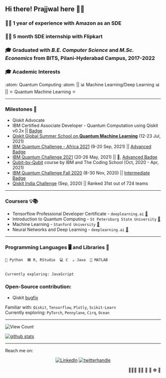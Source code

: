 ## Hi there! Prajjwal here 🙏🏼

### 👨‍💼 1 year of experience with Amazon as an SDE

### 👨‍💼 5 month SDE internship with Flipkart

### 🎓 Graduated with ***B.E. Computer Science*** and ***M.Sc. Economics*** from BITS, Pilani-Hyderabad Campus, 2017-2022

### 🎓 Academic Interests  

:atom: Quantum Computing :atom: || 📊 Machine Learning/Deep Learning 📊 || ⚛️ Quantum Machine Learning ⚛️

---

### Milestones 🏁 

- Qiskit Advocate
- IBM Certified Associate Developer - Quantum Computation using Qiskit v0.2x || [Badge](https://www.credly.com/badges/d4e8f9ad-f0f1-45af-9393-34d55132f319/public_url)
- [Qiskit Global Summer School on **Quantum Machine Learning**](https://qiskit.org/events/summer-school/) (12-23 Jul, 2021)
- [IBM Quantum Challenge - Africa 2021](https://medium.com/qiskit/ibm-quantum-challenge-africa-how-african-researchers-are-building-a-quantum-community-from-the-5e524f623a99) (9-20 Sep, 2021) || [Advanced Badge](https://www.credly.com/badges/619fda10-37b1-40d4-a741-663122f2ed44/public_url)
- [IBM Quantum Challenge 2021](https://research.ibm.com/blog/quantum-challenge-2021) (20-26 May, 2021) || 🥇, [Advanced Badge](https://www.credly.com/badges/2d360edf-05c6-4729-9a24-36378e62131b/public_url)
- [Qubit-by-Qubit](https://www.qubitbyqubit.org/) course by IBM and The Coding School (Oct, 2020 - Apr, 2021)
- [IBM Quantum Challenge Fall 2020](https://www.ibm.com/blogs/research/2020/10/quantum-challenge-future/) (8-30 Nov, 2020) || [Intermediate Badge](https://www.credly.com/earner/earned/badge/acd8284d-a04d-4f07-8bd8-79449d4b17c8)
- [Qiskit India Challenge](https://medium.com/qiskit/introducing-the-qiskit-india-challenge-a-taste-of-quantum-machine-learning-for-qiskitters-in-india-4780ddbb03ab) (Sep, 2020) || Ranked 31st out of 724 teams

---

### Coursera 💡📚  

- Tensorflow Professional Developer Certificate - `deeplearning.ai` [📎](https://www.coursera.org/account/accomplishments/professional-cert/QK7U4A294WB7)  
- Introduction to Quantum Computing - `St Petersburg State University` [📎](https://www.coursera.org/account/accomplishments/verify/KLT6B74U2VE8)  
- Machine Learning - `Stanford University` [📎](https://www.coursera.org/account/accomplishments/verify/ST9RP6ZJNBQ2)  
- Neural Networks and Deep Learning - `deeplearning.ai` [📎](https://www.coursera.org/account/accomplishments/verify/FRFT2S9VY4GV)  

---

### Programming Languages 🖥️ and Libraries 🧮

```
🐍 Python  🟦 R, RStudio  💻 C  ☕ Java  🔡 MATLAB  


Currently exploring: JavaScript
```

### Open-Source contribution:  
- Qiskit [bugfix](https://github.com/Qiskit/qiskit-terra/pull/6563)


Familiar with: `Qiskit`, `Tensorflow`, `Plotly`, `Scikit-Learn`  
Currently exploring: `PyTorch`, `Pennylane`, `Cirq`, `Ocean`

---

![View Count](https://gpvc.arturio.dev/jwalaQ) 

<a href="https://github.com/jwalaQ">
 <img align="center" src="https://github-readme-stats.vercel.app/api?username=jwalaQ&&hide=issues&count_private=true&show_icons=true&theme=dark&hide_rank=true" alt="github stats"/>
</a>

---

Reach me on:
<p align="center">
 <a href="https://www.linkedin.com/in/prajjwalv"><img src="https://img.shields.io/badge/LinkedIn--_.svg?style=social&logo=linkedin" alt="LinkedIn"></a>
 <a href="https://twitter.com/QJwala"><img src="https://img.shields.io/badge/Twitter--_.svg?style=social&logo=twitter" alt="twitterhandle"></a>
</p>

<p align="right">
🧘🏻‍♂️ 🏊‍♂️ 🏓 🏸 ⚽ 🏏
 </p>
<!--
**jwalaQ/jwalaQ** is a ✨ _special_ ✨ repository because its `README.md` (this file) appears on your GitHub profile.

Here are some ideas to get you started:

- 🔭 I’m currently working o
- 🌱 I’m currently learning Quantum Computing, Quantum Machine Learning, Deep Learning, Machine Learning
- 👯 I’m looking to collaborate on ...
- 🤔 I’m looking for help with ...
- 💬 Ask me about ...
- 📫 How to reach me: ...
- 😄 Pronouns: ...
- ⚡ Fun fact: ...
-->
